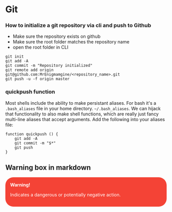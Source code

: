 # Git

### How to initialize a git repository via cli and push to Github

- Make sure the repository exists on github
- Make sure the root folder matches the repository name
- open the root folder in CLI

```
git init
git add -A
git commit -m "Repository initialized"
git remote add origin git@github.com:MrEnigmamgine/<repository_name>.git
git push -u -f origin master
```

### quickpush function

Most shells include the ability to make persistant aliases.  For bash it's a `.bash_aliases` file in your home directory. `~/.bash_aliases`.
We can hijack that functionality to also make shell functions, which are really just fancy multi-line aliases that accept arguments.
Add the following into your aliases file:
```
function quickpush () {
    git add -A
    git commit -m "$*"
    git push
}
```

## Warning box in markdown
<div style="background-color: #f44336; color: white; border-radius: 25px; padding: 15px; ">
 <strong>Warning!</strong>

  Indicates a dangerous or potentially negative action. 
</div>